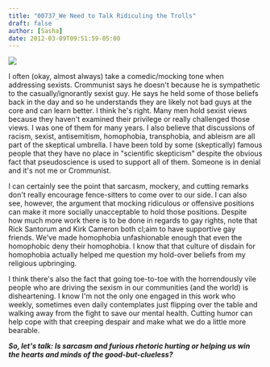 ```yaml
---
title: "00737_We Need to Talk Ridiculing the Trolls"
draft: false
author: [Sasha]
date: 2012-03-09T09:51:59-05:00
---
```


![](http://www.morethanmen.org/wp-content/uploads/2012/03/angry-woman1-150x150.jpg)

I often (okay, almost always) take a comedic/mocking tone when addressing sexists. Crommunist says he doesn't because he is sympathetic to the casually/ignorantly sexist guy. He says he held some of those beliefs back in the day and so he understands they are likely not bad guys at the core and can learn better. I think he's right. Many men hold sexist views because they haven't examined their privilege or really challenged those views. I was one of them for many years. I also believe that discussions of racism, sexist, antisemitism, homophobia, transphobia, and ableism are all part of the skeptical umbrella. I have been told by some (skeptically) famous people that they have no place in "scientific skepticism" despite the obvious fact that pseudoscience is used to support all of them. Someone is in denial and it's not me or Crommunist.

I can certainly see the point that sarcasm, mockery, and cutting remarks don't really encourage fence-sitters to come over to our side. I can also see, however, the argument that mocking ridiculous or offensive positions can make it more socially unacceptable to hold those positions. Despite how much more work there is to be done in regards to gay rights, note that Rick Santorum and Kirk Cameron both cl;aim to have supportive gay friends. We've made homophobia unfashionable enough that even the homophobic deny their homophobia. I know that that culture of disdain for homophobia actually helped me question my hold-over beliefs from my religious upbringing.

I think there's also the fact that going toe-to-toe with the horrendously vile people who are driving the sexism in our communities (and the world) is disheartening. I know I'm not the only one engaged in this work who weekly, sometimes even daily contemplates just flipping over the table and walking away from the fight to save our mental health. Cutting humor can help cope with that creeping despair and make what we do a little more bearable.

___So, let's talk: Is sarcasm and furious rhetoric hurting or helping us win the hearts and minds of the good-but-clueless?___